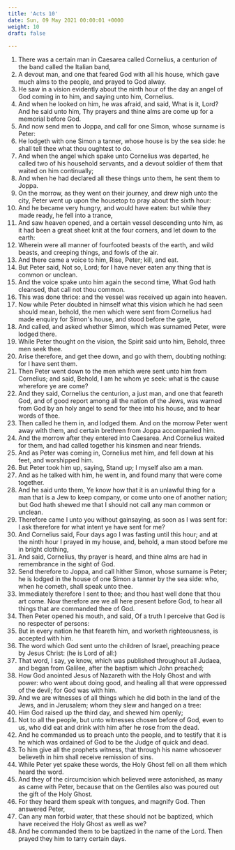 ```yaml
---
title: 'Acts 10'
date: Sun, 09 May 2021 00:00:01 +0000
weight: 10
draft: false
  
---
```


1. There was a certain man in Caesarea called Cornelius, a centurion of the band called the Italian band,
2. A devout man, and one that feared God with all his house, which gave much alms to the people, and prayed to God alway.
3. He saw in a vision evidently about the ninth hour of the day an angel of God coming in to him, and saying unto him, Cornelius.
4. And when he looked on him, he was afraid, and said, What is it, Lord? And he said unto him, Thy prayers and thine alms are come up for a memorial before God.
5. And now send men to Joppa, and call for one Simon, whose surname is Peter:
6. He lodgeth with one Simon a tanner, whose house is by the sea side: he shall tell thee what thou oughtest to do.
7. And when the angel which spake unto Cornelius was departed, he called two of his household servants, and a devout soldier of them that waited on him continually;
8. And when he had declared all these things unto them, he sent them to Joppa.
9. On the morrow, as they went on their journey, and drew nigh unto the city, Peter went up upon the housetop to pray about the sixth hour:
10. And he became very hungry, and would have eaten: but while they made ready, he fell into a trance,
11. And saw heaven opened, and a certain vessel descending unto him, as it had been a great sheet knit at the four corners, and let down to the earth:
12. Wherein were all manner of fourfooted beasts of the earth, and wild beasts, and creeping things, and fowls of the air.
13. And there came a voice to him, Rise, Peter; kill, and eat.
14. But Peter said, Not so, Lord; for I have never eaten any thing that is common or unclean.
15. And the voice spake unto him again the second time, What God hath cleansed, that call not thou common.
16. This was done thrice: and the vessel was received up again into heaven.
17. Now while Peter doubted in himself what this vision which he had seen should mean, behold, the men which were sent from Cornelius had made enquiry for Simon's house, and stood before the gate,
18. And called, and asked whether Simon, which was surnamed Peter, were lodged there.
19. While Peter thought on the vision, the Spirit said unto him, Behold, three men seek thee.
20. Arise therefore, and get thee down, and go with them, doubting nothing: for I have sent them.
21. Then Peter went down to the men which were sent unto him from Cornelius; and said, Behold, I am he whom ye seek: what is the cause wherefore ye are come?
22. And they said, Cornelius the centurion, a just man, and one that feareth God, and of good report among all the nation of the Jews, was warned from God by an holy angel to send for thee into his house, and to hear words of thee.
23. Then called he them in, and lodged them. And on the morrow Peter went away with them, and certain brethren from Joppa accompanied him.
24. And the morrow after they entered into Caesarea. And Cornelius waited for them, and had called together his kinsmen and near friends.
25. And as Peter was coming in, Cornelius met him, and fell down at his feet, and worshipped him.
26. But Peter took him up, saying, Stand up; I myself also am a man.
27. And as he talked with him, he went in, and found many that were come together.
28. And he said unto them, Ye know how that it is an unlawful thing for a man that is a Jew to keep company, or come unto one of another nation; but God hath shewed me that I should not call any man common or unclean.
29. Therefore came I unto you without gainsaying, as soon as I was sent for: I ask therefore for what intent ye have sent for me?
30. And Cornelius said, Four days ago I was fasting until this hour; and at the ninth hour I prayed in my house, and, behold, a man stood before me in bright clothing,
31. And said, Cornelius, thy prayer is heard, and thine alms are had in remembrance in the sight of God.
32. Send therefore to Joppa, and call hither Simon, whose surname is Peter; he is lodged in the house of one Simon a tanner by the sea side: who, when he cometh, shall speak unto thee.
33. Immediately therefore I sent to thee; and thou hast well done that thou art come. Now therefore are we all here present before God, to hear all things that are commanded thee of God.
34. Then Peter opened his mouth, and said, Of a truth I perceive that God is no respecter of persons:
35. But in every nation he that feareth him, and worketh righteousness, is accepted with him.
36. The word which God sent unto the children of Israel, preaching peace by Jesus Christ: (he is Lord of all:)
37. That word, I say, ye know, which was published throughout all Judaea, and began from Galilee, after the baptism which John preached;
38. How God anointed Jesus of Nazareth with the Holy Ghost and with power: who went about doing good, and healing all that were oppressed of the devil; for God was with him.
39. And we are witnesses of all things which he did both in the land of the Jews, and in Jerusalem; whom they slew and hanged on a tree:
40. Him God raised up the third day, and shewed him openly;
41. Not to all the people, but unto witnesses chosen before of God, even to us, who did eat and drink with him after he rose from the dead.
42. And he commanded us to preach unto the people, and to testify that it is he which was ordained of God to be the Judge of quick and dead.
43. To him give all the prophets witness, that through his name whosoever believeth in him shall receive remission of sins.
44. While Peter yet spake these words, the Holy Ghost fell on all them which heard the word.
45. And they of the circumcision which believed were astonished, as many as came with Peter, because that on the Gentiles also was poured out the gift of the Holy Ghost.
46. For they heard them speak with tongues, and magnify God. Then answered Peter,
47. Can any man forbid water, that these should not be baptized, which have received the Holy Ghost as well as we?
48. And he commanded them to be baptized in the name of the Lord. Then prayed they him to tarry certain days.
